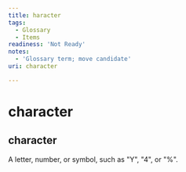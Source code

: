 ```yaml
---
title: haracter
tags:
  - Glossary
  - Items
readiness: 'Not Ready'
notes:
  - 'Glossary term; move candidate'
uri: character

---
```

# character

## character

A letter, number, or symbol, such as "Y", "4", or "%".

